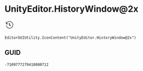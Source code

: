 # UnityEditor.HistoryWindow@2x
![](/img/UnityEditor.HistoryWindow@2x.png)

``` CSharp
EditorGUIUtility.IconContent("UnityEditor.HistoryWindow@2x")
```
## GUID
```
-7109777279418080712
```
